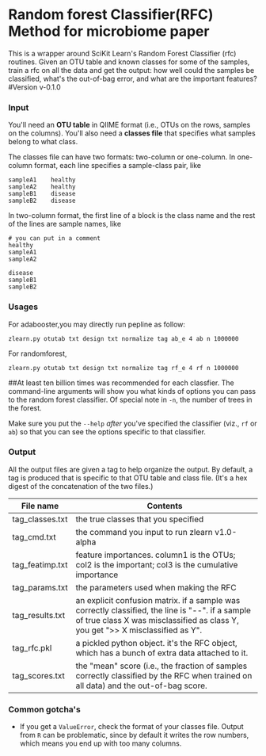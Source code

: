 # Random forest Classifier(RFC) Method for microbiome paper
This is a wrapper around SciKit Learn's Random Forest Classifier (rfc) routines. Given an OTU
table and known classes for some of the samples, train a rfc on all the data and get the
output: how well could the samples be classified, what's the out-of-bag error, and what are
the important features?
#Version
v-0.1.0
### Input
You'll need an **OTU table** in QIIME format (i.e., OTUs on the rows, samples on the columns). You'll also need a **classes file** that specifies what samples belong to what class.

The classes file can have two formats: two-column or one-column. In one-column format, each line specifies a sample-class pair, like

```
sampleA1	healthy
sampleA2	healthy
sampleB1	disease
sampleB2	disease
```

In two-column format, the first line of a block is the class name and the rest of the lines are sample names, like

```
# you can put in a comment
healthy
sampleA1
sampleA2

disease
sampleB1
sampleB2
```
### Usages
For adabooster,you may directly run pepline as follow:
```
zlearn.py otutab txt design txt normalize tag ab_e 4 ab n 1000000
```
For randomforest,
```
zlearn.py otutab txt design txt normalize tag rf_e 4 rf n 1000000
```
##At least ten billion times was recommended for each classfier.
The command-line arguments will show you what kinds of options you can pass to the random forest classifier. Of special note in `-n`, the number of trees in the forest.

Make sure you put the `--help` *after* you've specified the classifier (viz., `rf` or `ab`) so that you can see the options specific to that classifier.

### Output
All the output files are given a tag to help organize the output. By default, a tag is produced that is specific to that OTU table and class file. (It's a hex digest of the concatenation of the two files.)

File name | Contents
----------|------------
tag_classes.txt | the true classes that you specified
tag_cmd.txt | the command you input to run zlearn v1.0-alpha
tag_featimp.txt | feature importances. column1 is the OTUs; col2 is the important; col3 is the cumulative importance
tag_params.txt | the parameters used when making the RFC
tag_results.txt | an explicit confusion matrix. if a sample was correctly classified, the line is "--". if a sample of true class X was misclassified as class Y, you get ">> X misclassified as Y".
tag_rfc.pkl | a pickled python object. it's the RFC object, which has a bunch of extra data attached to it.
tag_scores.txt | the "mean" score (i.e., the fraction of samples correctly classified by the RFC when trained on all data) and the out-of-bag score.

### Common gotcha's
- If you get a `ValueError`, check the format of your classes file. Output from `R` can be problematic, since by default it writes the row numbers, which means you end up with too many columns.
